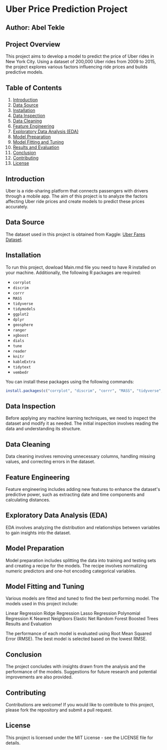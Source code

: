 # Uber Price Prediction Project

## Author: Abel Tekle

## Project Overview

This project aims to develop a model to predict the price of Uber rides in New York City. Using a dataset of 200,000 Uber rides from 2009 to 2015, the project explores various factors influencing ride prices and builds predictive models.

## Table of Contents
1. [Introduction](#introduction)
2. [Data Source](#data-source)
3. [Installation](#installation)
4. [Data Inspection](#data-inspection)
5. [Data Cleaning](#data-cleaning)
6. [Feature Engineering](#feature-engineering)
7. [Exploratory Data Analysis (EDA)](#exploratory-data-analysis-eda)
8. [Model Preparation](#model-preparation)
9. [Model Fitting and Tuning](#model-fitting-and-tuning)
10. [Results and Evaluation](#results-and-evaluation)
11. [Conclusion](#conclusion)
12. [Contributing](#contributing)
13. [License](#license)

## Introduction

Uber is a ride-sharing platform that connects passengers with drivers through a mobile app. The aim of this project is to analyze the factors affecting Uber ride prices and create models to predict these prices accurately.

## Data Source

The dataset used in this project is obtained from Kaggle: [Uber Fares Dataset](https://www.kaggle.com/datasets/yasserh/uber-fares-dataset/data).

## Installation

To run this project, dowload Main.rmd file  you need to have R installed on your machine. Additionally, the following R packages are required:

- `corrplot`
- `discrim`
- `corrr`
- `MASS`
- `tidyverse`
- `tidymodels`
- `ggplot2`
- `dplyr`
- `geosphere`
- `ranger`
- `xgboost`
- `dials`
- `tune`
- `reader`
- `knitr`
- `kableExtra`
- `tidytext`
- `vembedr`

You can install these packages using the following commands:

```r
install.packages(c("corrplot", "discrim", "corrr", "MASS", "tidyverse", "tidymodels", "ggplot2", "dplyr", "geosphere", "ranger", "xgboost", "dials", "tune", "reader", "knitr", "kableExtra", "tidytext", "vembedr"))
```


## Data Inspection

Before applying any machine learning techniques, we need to inspect the dataset and modify it as needed. The initial inspection involves reading the data and understanding its structure.

## Data Cleaning

Data cleaning involves removing unnecessary columns, handling missing values, and correcting errors in the dataset.

## Feature Engineering

Feature engineering includes adding new features to enhance the dataset's predictive power, such as extracting date and time components and calculating distances.

## Exploratory Data Analysis (EDA)

EDA involves analyzing the distribution and relationships between variables to gain insights into the dataset.

## Model Preparation

Model preparation includes splitting the data into training and testing sets and creating a recipe for the models. The recipe involves normalizing numeric predictors and one-hot encoding categorical variables.

## Model Fitting and Tuning

Various models are fitted and tuned to find the best performing model. The models used in this project include:

Linear Regression
Ridge Regression
Lasso Regression
Polynomial Regression
K Nearest Neighbors
Elastic Net
Random Forest
Boosted Trees
Results and Evaluation

The performance of each model is evaluated using Root Mean Squared Error (RMSE). The best model is selected based on the lowest RMSE.

## Conclusion

The project concludes with insights drawn from the analysis and the performance of the models. Suggestions for future research and potential improvements are also provided.

## Contributing

Contributions are welcome! If you would like to contribute to this project, please fork the repository and submit a pull request.

## License

This project is licensed under the MIT License - see the LICENSE file for details.
